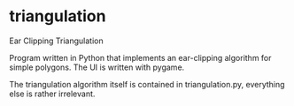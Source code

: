 triangulation
=============

Ear Clipping Triangulation

Program written in Python that implements an ear-clipping algorithm for simple polygons.
The UI is written with pygame.

The triangulation algorithm itself is contained in triangulation.py, everything else is rather irrelevant.